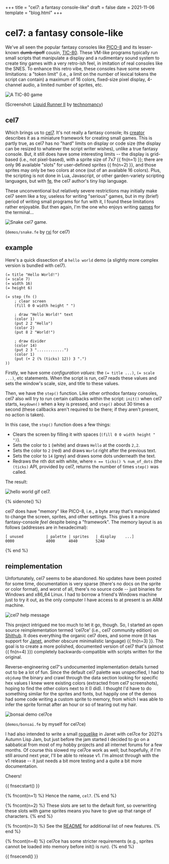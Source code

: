 +++
title = "cel7: a fantasy console-like"
draft = false
date = 2021-11-06
template = "blog.html"
+++

# cel7: a fantasy console-like

We've all seen the popular fantasy consoles like
[PICO-8](https://www.lexaloffle.com/pico-8.php) and its lesser-known ~~dumb
ripoff~~ cousin, [TIC-80](https://tic80.com/). These VM-like programs
typically run small scripts that manipulate a display and a rudimentary
sound system to create tiny games with a very retro-ish feel, in imitation
of real consoles like the SNES. To enhance this retro vibe, these consoles
have some severe limitations: a "token limit" (i.e., a limit on the number
of lexical tokens the script can contain) a maximum of 16 colors,
fixed-size pixel display, 4-channel audio, a limited number of sprites, etc.

![A TIC-80 game](/~kiedtl/images/cel7/tic80.png)

(Screenshot: [Liquid Runner
II](https://technomancy.itch.io/liquid-runner-ii) by
[technomancy](https://technomancy.itch.io))

## cel7

Which brings us to [cel7](https://rxi.itch.io/cel7). It's not really a fantasy
console; its [creator](https://github.com/rxi) describes it as a miniature
framework for creating small games. This is partly true, as cel7 has no "hard"
limits on display or code size (the display can be resized to whatever the
script writer wishes), unlike a true fantasy console. But, it still does have
some interesting limits -- the display is grid-based (i.e., not pixel-based),
with a sprite size of 7x7 {{ fn(n=1) }}; there are only 96 available "slots" for
user-defined sprites {{ fn(n=2) }}, and those sprites may only be two colors at
once (out of an available 16 colors).  Plus, the scripting is not done in Lua,
Javascript, or other garden-variety scripting languages, but with
[fe](https://github.com/rxi/fe), the cel7 author's tiny lisp language.

These unconventional but relatively severe restrictions may initially make cel7
seem like a toy, useless for writing "serious" games, but in my (brief) period
of writing small programs for fun with it, I found these limitations rather
enjoyable. But then again, I'm the one who enjoys writing
[games](/~kiedtl/blog/roguelike) for the terminal...

![Snake cel7 game.](/~kiedtl/images/cel7/snake.gif)

(`demos/snake.fe` by [rxi](https://github.com/rxi) for cel7)

## example

Here's a quick dissection of a `hello world` demo (a slightly more complex
version is bundled with cel7).

```
(= title "Hello World!")
(= scale 7)
(= width 16)
(= height 6)

(= step (fn ()
    ; clear screen
    (fill 0 0 width height " ")

    ; draw "Hello World!" text
    (color 1)
    (put 2 2 "Hello")
    (color 2)
    (put 8 2 "World!")

    ; draw divider
    (color 14)
    (put 2 3 "............")
    (color 1)
    (put (+ 2 (% (ticks) 12)) 3 ".")
))
```

Firstly, we have some *configuration values*: the `(= title ...)`, `(= scale
...)`, etc statements. When the script is run, cel7 reads these values and sets
the window's scale, size, and title to these values.

Then, we have the `step()` function. Like other orthodox fantasy consoles, cel7
also will try to run certain callbacks within the script: `init()` when cel7
starts, `keydown()` when a key is pressed, and `step()` about 30 times a second
(these callbacks aren't required to be there; if they aren't present, no action
is taken).

In this case, the `step()` function does a few things:

- Clears the screen by filling it with spaces (`(fill 0 0 width height " ")`).
- Sets the color to `1` (white) and draws `Hello` at the coords `2,2`.
- Sets the color to `2` (red) and draws `World` right after the previous text.
- Sets the color to `14` (grey) and draws some dots underneath the text.
- Redraws the nth dot with white, where `n == ticks() % num_of_dots` (the
  `(ticks)` API, provided by cel7, returns the number of times `step()` was
  called.

The result:

![hello world gif cel7.](/~kiedtl/images/cel7/hello.gif)

{% sidenote() %}

cel7 does have "memory" like PICO-8, i.e., a byte array that's manipulated to
change the screen, sprites, and other settings. This gives it a more
fantasy-console *feel* despite being a "framework". The memory layout is as
follows (addresses are in hexadecimal):

```
[ unused          | palette | sprites   | display    ...]
0000              4000      4040        52A0
```

{% end %}

## reimplementation

Unfortunately, cel7 seems to be abandoned. No updates have been posted for some
time, documentation is very sparse (there's no docs on the sprite or color
format), and worst of all, there's no source code -- just binaries for Windows
and x86_64 Linux. I had to borrow a friend's Windows machine just to try it out,
as the only computer I have access to at present is an ARM machine.

![cel7 help message](/~kiedtl/images/cel7/cel7-orig-helpmsg.png)

This project intrigued me too much to let it go, though. So, I started an open
source reimplementation termed 'cel7ce' (i.e., cel7 community edition) on
[Shithub](https://github.com/kiedtl/cel7ce). It does everything the organic cel7
does, and some more (it has support for [Janet](https://janet-lang.org), another
obscure minimalistic language) {{ fn(n=3) }}. The goal is to create a more
polished, documented version of cel7 that's (almost {{ fn(n=4) }}) completely
backwards-compatible with scripts written for the original.

Reverse-engineering cel7's undocumented implementation details turned out to be
a lot of fun. Since the default cel7 palette was unspecified, I had to `objdump`
the binary and crawl through the data section looking for specific hex values I
knew were existing colors (extracted from cel7 screenshots), hoping to find the
other colors next to it (I did). I thought I'd have to do something similar for
the sprites and fonts, but happily one of the demos had some code writing a
custom sprite to memory, from which I was able to infer the sprite format after
an hour or so of tearing out my hair.

![bonsai demo cel7ce](/~kiedtl/images/cel7/bonsai.gif)

(`demos/bonsai.fe` by myself for cel7ce)

I had also intended to write a small
[roguelike](https://github.com/kiedtl/vampyre) in Janet with cel7ce for
2021's Autumn Lisp Jam, but just before the jam started I decided to go on
a sabbatical from most of my hobby projects and all internet forums for a
few months. Of course this slowed my cel7ce work as well; but hopefully, if
I'm still around next year, I'll be able to release v1. I'm almost through
with the v1 release -- it just needs a bit more testing and a quite a bit
more documentation.

Cheers!

{{ fnsecstart() }}

{% fncont(n=1) %} Hence the name, `cel7`. {% end %}

{% fncont(n=2) %} These slots are set to the default font, so overwriting these
slots with game sprites means you have to give up that range of characters.
{% end %}

{% fncont(n=3) %} See the [README](https://github.com/kiedtl/cel7ce) for
additional list of new features. {% end %}

{% fncont(n=4) %} cel7ce has some stricter requirements (e.g., sprites cannot be
loaded into memory before init() is run). {% end %}

{{ fnsecend() }}
